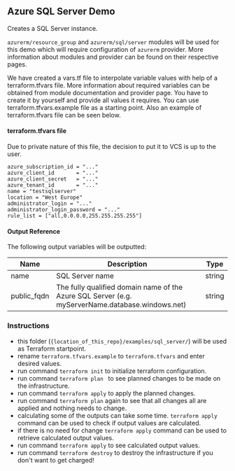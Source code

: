 ## Azure SQL Server Demo
Creates a SQL Server instance.

`azurerm/resource_group` and `azurerm/sql/server` modules will be used for this demo which will require configuration of `azurerm` provider. More information about modules and provider can be found on their respective pages. 

We have created a vars.tf file to interpolate variable values with help of a terraform.tfvars file. More information about required variables can be obtained from module documentation and provider page. You have to create it by yourself and provide all values it requires. You can use terraform.tfvars.example file as a starting point. Also an example of terraform.tfvars file can be seen below.

#### terraform.tfvars file
Due to private nature of this file, the decision to put it to VCS is up to the user.
```hcl
azure_subscription_id = "..."
azure_client_id       = "..."
azure_client_secret   = "..."
azure_tenant_id       = "..."
name = "testsqlserver"
location = "West Europe"
administrator_login = "..."
administrator_login_password = "..."
rule_list = ["all,0.0.0.0,255.255.255.255"]
```

#### Output Reference
The following output variables will be outputted:

Name | Description | Type
----------------- | --------- | --------
name  | SQL Server name | string
public_fqdn  | The fully qualified domain name of the Azure SQL Server (e.g. myServerName.database.windows.net)	 | string


### Instructions
* this folder (`{location_of_this_repo}/examples/sql_server/`) will be used as Terraform startpoint.
* rename `terraform.tfvars.example` to `terraform.tfvars` and enter desired values.
* run command `terraform init` to initialize terraform configuration.
* run command `terraform plan ` to see planned changes to be made on the infrastructure.
* run command `terraform apply` to apply the planned changes.
* run command `terraform plan` again to see that all changes all are applied and nothing needs to change.
* calculating some of the outputs can take some time. `terraform apply` command can be used to check if output values are calculated.
* if there is no need for change `terraform apply` command can be used to retrieve calculated output values.
* run command `terraform apply` to see calculated output values.
* run command `terraform destroy` to destroy the infrastructure if you don't want to get charged!
